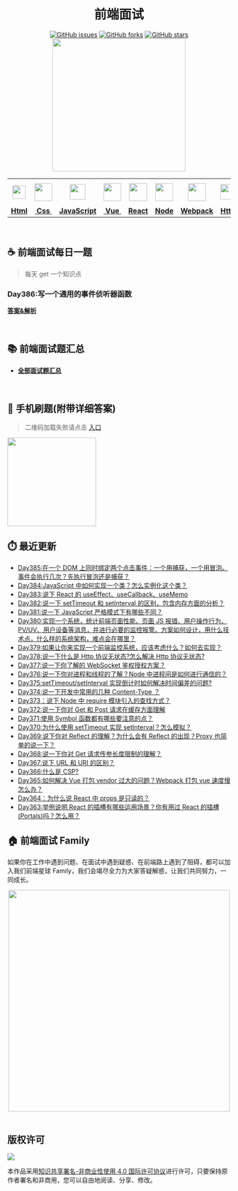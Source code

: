 <h1 align="center">前端面试</h1>

<div align="center">
   <a href="https://github.com/lgwebdream/FE-Interview/issues"><img alt="GitHub issues" src="https://img.shields.io/github/issues/lgwebdream/FE-Interview?color=success"></a>
   <a href="https://github.com/lgwebdream/FE-Interview/network"><img alt="GitHub forks" src="https://img.shields.io/github/forks/lgwebdream/FE-Interview?color=success"></a>
   <a href="https://github.com/lgwebdream/FE-Interview/stargazers"><img alt="GitHub stars" src="https://img.shields.io/github/stars/lgwebdream/FE-Interview?color=success"></a>
</div>

<div align="center">
    <img src="http://img-static.yidengxuetang.com/wxapp/github-img/t3.png" width="300px">
</div>
<div align="center" >
<table display="table">
  <tr>
    <th align="center"><b> <a href="https://github.com/lgwebdream/FE-Interview-Planet/blob/master/summarry/html.md"><img src="http://img-static.yidengxuetang.com/wxapp/github-img/html1.png" width="30px" > </b></th>
    <th align="center"><b><a href="https://github.com/lgwebdream/FE-Interview-Planet/blob/master/summarry/css.md"><img src="http://img-static.yidengxuetang.com/wxapp/github-img/css.png" width="40px" > </b></th>
    <th align="center"><b><a href="https://github.com/lgwebdream/FE-Interview-Planet/blob/master/summarry/javascript.md"><img src="http://img-static.yidengxuetang.com/wxapp/github-img/javascript1.png" width="35px" ></b></th>
    <th align="center"><b><a href="https://github.com/lgwebdream/FE-Interview-Planet/blob/master/summarry/vue.md"><img src="http://img-static.yidengxuetang.com/wxapp/github-img/vue.svg" width="40px" ></b></th>
    <th align="center"><b><a href="https://github.com/lgwebdream/FE-Interview-Planet/blob/master/summarry/react.md"><img src="http://img-static.yidengxuetang.com/wxapp/wx/react_icon_v1.png" width="40px" ></b></th>
  <th align="center"><b><a href="https://github.com/lgwebdream/FE-Interview-Planet/blob/master/summarry/node.md"><img src="http://img-static.yidengxuetang.com/wxapp/github-img/node1.png" width="40px" ></b></th>
    <th align="center"><b><a href="https://github.com/lgwebdream/FE-Interview-Planet/blob/master/summarry/webpack.md"><img src="http://img-static.yidengxuetang.com/wxapp/github-img/webpack.svg" width="40px" ></b></th>
   <th align="center"><b><a href="https://github.com/lgwebdream/FE-Interview-Planet/blob/master/summarry/http.md"><img src="http://img-static.yidengxuetang.com/wxapp/github-img/http1.png" width="35px" ></b></th>
    <th align="center"><b><a href="https://github.com/lgwebdream/FE-Interview-Planet/blob/master/summarry/algorithm.md"><img src="http://img-static.yidengxuetang.com/wxapp/github-img/algorithm3.svg" width="52px" ></b></th>
   <th align="center"><b><a href="https://github.com/lgwebdream/FE-Interview-Planet/blob/master/summarry/program.md"><img src="http://img-static.yidengxuetang.com/wxapp/github-img/pro.svg" width="50px" ></b></th>
    <th align="center"><b><a href="https://github.com/lgwebdream/FE-Interview-Planet/blob/master/summarry/other.md"><img src="http://img-static.yidengxuetang.com/wxapp/wx/other_iocn_v2.png" width="38px" > </b></th>
  </tr>
  <tr>
    <td align="center"><b><a href="https://github.com/lgwebdream/FE-Interview-Planet/blob/master/summarry/html.md">Html</a></b></td>
     <td align="center"><b><a href="https://github.com/lgwebdream/FE-Interview-Planet/blob/master/summarry/css.md">&nbsp;Css&nbsp; </a></b></td>
     <td align="center"><b><a href="https://github.com/lgwebdream/FE-Interview-Planet/blob/master/summarry/javascript.md">JavaScript</a></b></td>
     <td align="center"><b><a href="https://github.com/lgwebdream/FE-Interview-Planet/blob/master/summarry/vue.md">&nbsp;Vue&nbsp;</a></b></td>
    <td align="center"><b><a href="https://github.com/lgwebdream/FE-Interview-Planet/blob/master/summarry/react.md">React</a></b></td>
     <td align="center"><b><a href="https://github.com/lgwebdream/FE-Interview-Planet/blob/master/summarry/node.md">Node</a></b></td>
    <td align="center"><b><a href="https://github.com/lgwebdream/FE-Interview-Planet/blob/master/summarry/webpack.md">Webpack</a></b></td>
      <td align="center"><b><a href="https://github.com/lgwebdream/FE-Interview-Planet/blob/master/summarry/http.md">Http</a></b></td>
      <td align="center"><b><a href="https://github.com/diamondooo/FE-Interview/blob/master/summarry/algorithm/algorithm.md">Algorithm</a></b></td>
       <td align="center"><b><a href="https://github.com/lgwebdream/FE-Interview-Planet/blob/master/summarry/program.md">Coding</a></b></td>
      <td align="center"><b><a href="https://github.com/lgwebdream/FE-Interview-Planet/blob/master/summarry/other.md">Other</a></b></td>
  </tr>
</table>
</div>

<br />

## ☕ 前端面试每日一题

> 每天 get 一个知识点

### Day386:写一个通用的事件侦听器函数

**[答案&解析](https://github.com/lgwebdream/FE-Interview-Planet/issues/122)**

<br />

## 📚 前端面试题汇总

- **[全部面试题汇总](https://github.com/lgwebdream/FE-Interview/issues)**

<br />

## 📱 手机刷题(附带详细答案)

> 二维码加载失败请点击 [入口](http://img-static.yidengxuetang.com/wxapp/issue-img/wxqr-github.png)

 <img src="http://img-static.yidengxuetang.com/wxapp/issue-img/wxqr-github.png" width="200px" >

## ⏱️ 最近更新

- [Day385:在一个 DOM 上同时绑定两个点击事件：一个用捕获，一个用冒泡。事件会执行几次？先执行冒泡还是捕获？](https://github.com/lgwebdream/FE-Interview-Planet/issues/1220)
- [Day384:JavaScript 中如何实现一个类？怎么实例化这个类？](https://github.com/lgwebdream/FE-Interview-Planet/issues/1219)
- [Day383:说下 React 的 useEffect、useCallback、useMemo](https://github.com/lgwebdream/FE-Interview-Planet/issues/1218)
- [Day382:说一下 setTimeout 和 setInterval 的区别，包含内存方面的分析？](https://github.com/lgwebdream/FE-Interview-Planet/issues/1217)
- [Day381:说一下 JavaScript 严格模式下有哪些不同？](https://github.com/lgwebdream/FE-Interview-Planet/issues/1216)
- [Day380:实现一个系统，统计前端页面性能、页面 JS 报错、用户操作行为、PV/UV、用户设备等消息，并进行必要的监控报警。方案如何设计，用什么技术点，什么样的系统架构，难点会在哪里？](https://github.com/lgwebdream/FE-Interview-Planet/issues/1215)
- [Day379:如果让你来实现一个前端监控系统，应该考虑什么？如何去实现？](https://github.com/lgwebdream/FE-Interview-Planet/issues/1214)
- [Day378:说一下什么是 Http 协议无状态?怎么解决 Http 协议无状态?](https://github.com/lgwebdream/FE-Interview-Planet/issues/1213)
- [Day377:说一下你了解的 WebSocket 鉴权授权方案？](https://github.com/lgwebdream/FE-Interview-Planet/issues/1211)
- [Day376:说一下你对进程和线程的了解？Node 中进程间是如何进行通信的？](https://github.com/lgwebdream/FE-Interview-Planet/issues/1210)
- [Day375:setTimeout/setInterval 实现倒计时如何解决时间偏差的问题?](https://github.com/lgwebdream/FE-Interview-Planet/issues/1209)
- [Day374:说一下开发中常用的几种 Content-Type ？](https://github.com/lgwebdream/FE-Interview-Planet/issues/1208)
- [Day373：说下 Node 中 require 模块引入的查找方式？](https://github.com/lgwebdream/FE-Interview-Planet/issues/1207)
- [Day372:说一下你对 Get 和 Post 请求在缓存方面理解](https://github.com/lgwebdream/FE-Interview-Planet/issues/1206)
- [Day371:使用 Symbol 函数都有哪些要注意的点？](https://github.com/lgwebdream/FE-Interview-Planet/issues/1205)
- [Day370:为什么使用 setTimeout 实现 setInterval？怎么模拟？](https://github.com/lgwebdream/FE-Interview-Planet/issues/1204)
- [Day369:说下你对 Reflect 的理解？为什么会有 Reflect 的出现？Proxy 也简单的说一下？](https://github.com/lgwebdream/FE-Interview-Planet/issues/1203)
- [Day368:说一下你对 Get 请求传参长度限制的理解？](https://github.com/lgwebdream/FE-Interview-Planet/issues/1202)
- [Day367:说下 URL 和 URI 的区别？](https://github.com/lgwebdream/FE-Interview-Planet/issues/1201)
- [Day366:什么是 CSP?](https://github.com/lgwebdream/FE-Interview-Planet/issues/1200)
- [Day365:如何解决 Vue 打包 vendor 过大的问题？Webpack 打包 vue 速度慢怎么办？](https://github.com/lgwebdream/FE-Interview-Planet/issues/1199)
- [Day364：为什么说 React 中 props 是只读的？](https://github.com/lgwebdream/FE-Interview-Planet/issues/1197)
- [Day363:举例说明 React 的插槽有哪些运用场景？你有用过 React 的插槽(Portals)吗？怎么用？](https://github.com/lgwebdream/FE-Interview-Planet/issues/1196)

## 🏠 前端面试 Family

如果你在工作中遇到问题、在面试中遇到疑惑、在前端路上遇到了阻碍，都可以加入我们前端星球 Family，我们会竭尽全力为大家答疑解惑，让我们共同努力，一同成长。

<div align="center">
    <img src="http://img-static.yidengxuetang.com/wxapp/github-img/bot.gif" width="500px" >
</div>

<br />

## 版权许可

![](http://img-static.yidengxuetang.com/wxapp/github-img/copyright.png)

本作品采用[知识共享署名-非商业性使用 4.0 国际许可协议](http://creativecommons.org/licenses/by-nc/4.0/)进行许可，只要保持原作者署名和非商用，您可以自由地阅读、分享、修改。